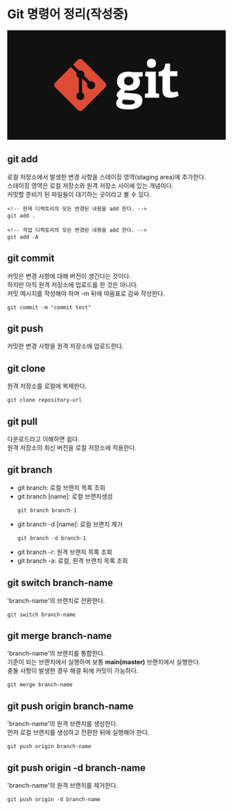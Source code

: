 # **Git 명령어 정리(작성중)**

![](thumb.jpg)

## **git add**
로컬 저장소에서 발생한 변경 사항을 스테이징 영역(staging area)에 추가한다.  
스테이징 영역은 로컬 저장소와 원격 저장소 사이에 있는 개념이다.  
커밋할 준비가 된 파일들이 대기하는 곳이라고 볼 수 있다.
```
<!-- 현재 디렉토리의 모든 변경된 내용을 add 한다. -->
git add .

<!-- 작업 디렉토리의 모든 변경된 내용을 add 한다. -->
git add -A
```

## **git commit**
커밋은 변경 사항에 대해 버전이 생긴다는 것이다.  
하지만 아직 원격 저장소에 업로드를 한 것은 아니다.  
커밋 메시지를 작성해야 하며 -m 뒤에 따옴표로 감싸 작성한다.
```
git commit -m "commit test"
```

## **git push**
커밋한 변경 사항을 원격 저장소에 업로드한다.

## **git clone**
원격 저장소를 로컬에 복제한다.
```
git clone repository-url
```

## **git pull**
다운로드라고 이해하면 쉽다.  
원격 저장소의 최신 버전을 로컬 저장소에 적용한다.

## **git branch**
* git branch: 로컬 브랜치 목록 조회
* git branch [name]: 로컬 브랜치생성
	```
	git branch branch-1
	```
* git branch -d [name]: 로컬 브랜치 제거
	```
	git branch -d branch-1
	```
* git branch -r: 원격 브랜치 목록 조회
* git branch -a: 로컬, 원격 브랜치 목록 조회

## **git switch branch-name**
'branch-name'의 브랜치로 전환한다.
```
git switch branch-name
```

## **git merge branch-name**
'branch-name'의 브랜치를 통합한다.  
기준이 되는 브랜치에서 실행하며 보통 **main(master)** 브랜치에서 실행한다.  
충돌 사항이 발생한 경우 해결 뒤에 커밋이 가능하다.
```
git merge branch-name
```

## **git push origin branch-name**
'branch-name'의 원격 브랜치를 생성한다.  
먼저 로컬 브랜치를 생성하고 전환한 뒤에 실행해야 한다.
```
git push origin branch-name
```

## **git push origin -d branch-name**
'branch-name'의 원격 브랜치를 제거한다.
```
git push origin -d branch-name
```